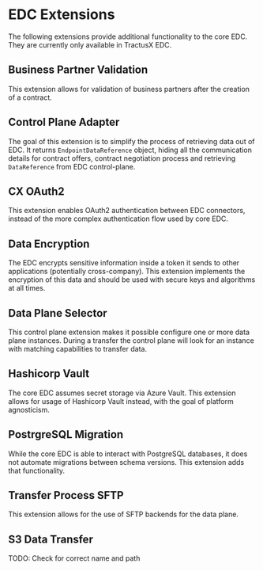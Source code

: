 # EDC Extensions

The following extensions provide additional functionality to the core EDC.
They are currently only available in TractusX EDC.

## Business Partner Validation

This extension allows for validation of business partners after the creation of a contract.

## Control Plane Adapter

The goal of this extension is to simplify the process of retrieving data out of EDC.
It returns `EndpointDataReference` object, hiding all the communication details for contract offers,
contract negotiation process and retrieving `DataReference` from EDC control-plane.

## CX OAuth2

This extension enables OAuth2 authentication between EDC connectors,
instead of the more complex authentication flow used by core EDC.

## Data Encryption

The EDC encrypts sensitive information inside a token it sends to other applications (potentially cross-company).
This extension implements the encryption of this data and should be used with secure keys and algorithms at all times.

## Data Plane Selector

This control plane extension makes it possible configure one or more data plane instances.
During a transfer the control plane will look for an instance with matching capabilities to transfer data.

## Hashicorp Vault

The core EDC assumes secret storage via Azure Vault.
This extension allows for usage of Hashicorp Vault instead,
with the goal of platform agnosticism.

## PostrgreSQL Migration

While the core EDC is able to interact with PostgreSQL databases,
it does not automate migrations between schema versions.
This extension adds that functionality.

## Transfer Process SFTP

This extension allows for the use of SFTP backends for the data plane.

## S3 Data Transfer

TODO: Check for correct name and path
